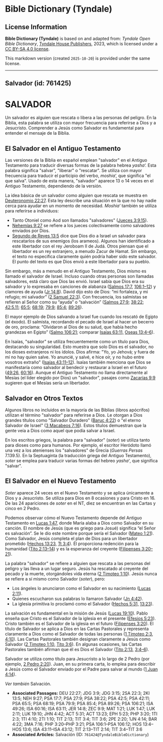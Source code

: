 # Bible Dictionary (Tyndale)

## License Information

**Bible Dictionary (Tyndale)** is based on and adapted from: _Tyndale Open Bible Dictionary_, [Tyndale House Publishers](https://tyndaleopenresources.com/), 2023, which is licensed under a [CC BY-SA 4.0 license](https://creativecommons.org/licenses/by-sa/4.0/legalcode.en).

This markdown version (created `2025-10-20`) is provided under the same license.



--------------------------------

## Salvador (id: 761425)

SALVADOR
========

Un salvador es alguien que rescata o libera a las personas del peligro. En la Biblia, esta palabra se utiliza con mayor frecuencia para referirse a Dios y a Jesucristo. Comprender a Jesús como Salvador es fundamental para entender el mensaje de la Biblia.

El Salvador en el Antiguo Testamento
------------------------------------

Las versiones de la Biblia en español emplean "salvador" en el Antiguo Testamento para traducir diversas formas de la palabra hebrea *yasha‘.* Esta palabra significa "salvar", "liberar" o "rescatar". Se utiliza con mayor frecuencia para traducir el participio del verbo, *moshia‘,* que significa "el que salva". Usado de esta manera, "salvador" aparece 13 o 14 veces en el Antiguo Testamento, dependiendo de la versión.

La idea básica de un salvador como alguien que rescata se muestra en [Deuteronomio 22:27](https://ref.ly/Deut22:27). Esta ley describe una situación en la que no hay nadie cerca para ayudar en un momento de necesidad. *Moshia‘* también se utiliza para referirse a individuos:

* Tanto Otoniel como Aod son llamados "salvadores" ([Jueces 3:9](https://ref.ly/Judg3:9),[15](https://ref.ly/Judg3:15)).
* [Nehemías 9:27](https://ref.ly/Neh9:27) se refiere a los jueces colectivamente como salvadores enviados por Dios.
* [Segundo de Reyes 13:5](https://ref.ly/2Kgs13:5) dice que Dios dio a Israel un salvador para rescatarlos de sus enemigos (los arameos). Algunos han identificado a este libertador con el rey Jeroboam II de Judá. Otros piensan que el libertador es un rey extranjero, a menudo Zacur de Hamat. Sin embargo, el texto no especifica claramente quién podría haber sido este salvador. El punto del texto es que Dios envió a este libertador para su pueblo.

Sin embargo, más a menudo en el Antiguo Testamento, Dios mismo es llamado el salvador de Israel. Incluso cuando otras personas son llamadas salvadores, está claro que Dios las envió. Israel sabía que Dios era su salvador y lo expresaba en canciones de alabanza ([Salmos 17:7,](https://ref.ly/Ps17:7) [106:1–12](https://ref.ly/Ps106:1-Ps106:12)) y clamores de ayuda ([Jr 14:8](https://ref.ly/Jer14:8)). David dijo esto de Dios: “mi fortaleza, y mi refugio; mi salvador” ([2 Samuel 22:3](https://ref.ly/2Sam22:3)). Con frecuencia, los salmistas se refieren al Señor como su “ayuda” o “salvación” ([Salmos 27:9](https://ref.ly/Ps27:9); [38:22](https://ref.ly/Ps38:22); [42:5](https://ref.ly/Ps42:5),[11](https://ref.ly/Ps42:11); [65:5](https://ref.ly/Ps65:5); [68:19](https://ref.ly/Ps68:19); [79:9](https://ref.ly/Ps79:9); [85:4](https://ref.ly/Ps85:4); [89:26](https://ref.ly/Ps89:26)).

El mayor ejemplo de Dios salvando a Israel fue cuando los rescató de Egipto (el éxodo). El salmista, recordando el pecado de Israel al hacer un becerro de oro, proclama: “Olvidaron al Dios de su salud, que había hecho grandezas en Egipto” ([Salmo 106:21](https://ref.ly/Ps106:21); comparar [Isaías 63:11,](https://ref.ly/Isa63:11) [Oseas 13:4–6](https://ref.ly/Hos13:4-Hos13:6)).

En Isaías, "salvador" se utiliza frecuentemente como un título para Dios, destacando su singularidad. Esto muestra que solo Dios es el salvador, no los dioses extranjeros ni los ídolos. Dios afirma: "Yo, yo Jehová; y fuera de mí no hay quien salve. Yo anuncié, y salvé, e hice oír, y no hubo entre vosotros extraño" ([Isaías 43:11–12](https://ref.ly/Isa43:11-Isa43:12)). Isaías también menciona que Dios se manifestaría como salvador al bendecir y restaurar a Israel en el futuro ([49:26,](https://ref.ly/Isa49:26) [60:16](https://ref.ly/Isa60:16)). Aunque el Antiguo Testamento no llama directamente al Mesías (el líder elegido por Dios) un "salvador", pasajes como [Zacarías 9:9](https://ref.ly/Zech9:9) sugieren que el Mesías sería un libertador.

Salvador en Otros Textos
------------------------

Algunos libros no incluidos en la mayoría de las Biblias (libros apócrifos) utilizan el término "salvador" para referirse a Dios. Le otorgan a Dios grandes títulos como "Salvador Duradero" ([Baruc 4:22](https://ref.ly/Bar4:22)) o "el eterno Salvador de Israel" ([3 Macabeos 7:16](https://ref.ly/3Macc7:16)). Estos títulos demuestran que la gente veía a Dios como aquel que podía salvar a Israel.

En los escritos griegos, la palabra para "salvador" (*soter*) se utiliza tanto para dioses como para humanos. Por ejemplo, el escritor Heródoto llamó una vez a los atenienses los "salvadores" de Grecia (*Guerras Persas* 7\.139\.5\). En la Septuaginta (la traducción griega del Antiguo Testamento), *soter* se emplea para traducir varias formas del hebreo *yasha‘*, que significa "salvar".

El Salvador en el Nuevo Testamento
----------------------------------

*Soter* aparece 24 veces en el Nuevo Testamento y se aplica únicamente a Dios y a Jesucristo. Se utiliza para Dios en 8 ocasiones y para Cristo en 16\. De las 24 apariciones de *soter* en el NT, diez se encuentran en las Cartas y cinco en 2 Pedro.

Podemos observar cómo el Nuevo Testamento depende del Antiguo Testamento en [Lucas 1:47](https://ref.ly/Luke1:47), donde María alaba a Dios como Salvador en su canción. El nombre de Jesús (que es griego para Josué) significa “el Señor es salvación”. Se le dio este nombre porque sería el Salvador ([Mateo 1:21](https://ref.ly/Matt1:21)). Como Salvador, Jesús completa el plan de Dios para un libertador prometido ([Hechos 13:23,](https://ref.ly/Acts13:23) [Tt 3:4](https://ref.ly/Titus3:4)). Él proporciona redención para la humanidad ([Tito 2:13–14](https://ref.ly/Titus2:13-Titus2:14)) y es la esperanza del creyente ([Filipenses 3:20–21](https://ref.ly/Phil3:20-Phil3:21)).

La palabra "salvador" se refiere a alguien que rescata a las personas del peligro y las lleva a un lugar seguro. Jesús ha rescatado al creyente del pecado y la muerte, otorgándoles vida eterna ([2 Timoteo 1:10](https://ref.ly/2Tim1:10)). Jesús nunca se refiere a sí mismo como Salvador (*soter*), pero:

* Los ángeles lo anunciaron como el Salvador en su nacimiento ([Lucas 2:11](https://ref.ly/Luke2:11)).
* Quienes escucharon sus palabras lo llamaron Salvador ([Jn 4:42](https://ref.ly/John4:42)).
* La iglesia primitiva lo proclamó como el Salvador ([Hechos 5:31,](https://ref.ly/Acts5:31) [13:23](https://ref.ly/Acts13:23)).

La salvación es fundamental en la misión de Jesús ([Lucas 19:10](https://ref.ly/Luke19:10)). Pablo enseña que Cristo es el Salvador de la iglesia en el presente ([Efesios 5:23](https://ref.ly/Eph5:23)). Cristo también es el Salvador de la iglesia en el futuro ([Filipenses 3:20](https://ref.ly/Phil3:20)). El título de Salvador se aplica a Dios en las Cartas Pastorales y representa claramente a Dios como el Salvador de todas las personas ([1 Timoteo 2:3,](https://ref.ly/1Tim2:3) [4:10](https://ref.ly/1Tim4:10)). Las Cartas Pastorales también designan claramente a Jesús como Salvador ([2 Timoteo 1:10,](https://ref.ly/2Tim1:10) [Tito 3:6](https://ref.ly/Titus3:6)). En algunas ocasiones, las Cartas Pastorales también afirman que él es Dios el Salvador ([Tito 2:13,](https://ref.ly/Titus2:13) [3:4–6](https://ref.ly/Titus3:4-Titus3:6)).

Salvador se utiliza como título para Jesucristo a lo largo de 2 Pedro (por ejemplo, [2 Pedro 2:20](https://ref.ly/2Pet2:20)). Juan, en su primera carta, lo emplea para describir a Jesús como el Salvador enviado por el Padre para salvar al mundo ([1 Juan 4:14](https://ref.ly/1John4:14)).

*Ver también* Salvación.

* **Associated Passages:** DEU 22:27; JDG 3:9; JDG 3:15; 2SA 22:3; 2KI 13:5; NEH 9:27; PSA 17:7; PSA 27:9; PSA 38:22; PSA 42:5; PSA 42:11; PSA 65:5; PSA 68:19; PSA 79:9; PSA 85:4; PSA 89:26; PSA 106:21; ISA 49:26; ISA 60:16; ISA 63:11; JER 14:8; ZEC 9:9; MAT 1:21; LUK 1:47; LUK 2:11; LUK 19:10; JHN 4:42; ACT 5:31; ACT 13:23; EPH 5:23; PHP 3:20; 1TI 2:3; 1TI 4:10; 2TI 1:10; TIT 2:13; TIT 3:4; TIT 3:6; 2PE 2:20; 1JN 4:14; BAR 4:22; 3MA 7:16; PHP 3:20–PHP 3:21; PSA 106:1–PSA 106:12; HOS 13:4–HOS 13:6; ISA 43:11–ISA 43:12; TIT 2:13–TIT 2:14; TIT 3:4–TIT 3:6
* **Associated Articles:** Salvación (ID: `761424@TyndaleBibleDictionary`)

